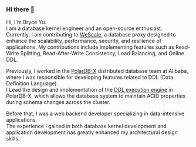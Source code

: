 ### Hi there 👋

<!--
**earayu/earayu** is a ✨ _special_ ✨ repository because its `README.md` (this file) appears on your GitHub profile.

Here are some ideas to get you started:

-->

Hi, I'm Bryce Yu.<br />
I am a database kernel engineer and an open-source enthusiast.<br />
Currently, I am contributing to [WeScale](https://github.com/wesql/wescale), a database proxy designed to enhance the scalability, performance, security, and resilience of applications.
My contributions include implementing features such as Read-Write Splitting, Read-After-Write Consistency, Load Balancing, and Online DDL.


Previously, I worked in the [PolarDB-X](https://github.com/polardb/polardbx-sql) distributed database team at Alibaba, where I was responsible for developing features related to DDL (Data Definition Language). <br />
I Lead the design and implementation of the [DDL execution engine](https://github.com/polardb/polardbx-sql/blob/main/polardbx-executor/src/main/java/com/alibaba/polardbx/executor/ddl/newengine/DdlEngineDagExecutor.java) in PolarDB-X, which allows the database system to maintain ACID properties during schema changes across the cluster.<br />

Before that, I was a web backend developer specializing in data-intensive applications. <br />
The experience I gained in both database kernel development and application development has greatly enhanced my architectural design skills.
